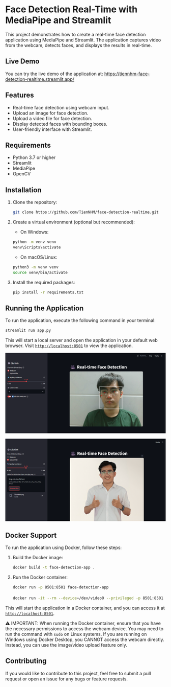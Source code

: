 # Face Detection Real-Time with MediaPipe and Streamlit

This project demonstrates how to create a real-time face detection application using MediaPipe and Streamlit. The application captures video from the webcam, detects faces, and displays the results in real-time.

## Live Demo
You can try the live demo of the application at: https://tiennhm-face-detection-realtime.streamlit.app/

## Features
- Real-time face detection using webcam input.
- Upload an image for face detection.
- Upload a video file for face detection.
- Display detected faces with bounding boxes.
- User-friendly interface with Streamlit.

## Requirements
- Python 3.7 or higher
- Streamlit
- MediaPipe
- OpenCV

## Installation
1. Clone the repository:
   ```bash
   git clone https://github.com/TienNHM/face-detection-realtime.git
   ```

2. Create a virtual environment (optional but recommended):
    - On Windows:
    ```bash
    python -m venv venv
    venv\Scripts\activate
    ```

    - On macOS/Linux:
    ```bash
    python3 -m venv venv
    source venv/bin/activate
    ```

3. Install the required packages:
   ```bash
   pip install -r requirements.txt
   ```

## Running the Application
To run the application, execute the following command in your terminal:

```bash
streamlit run app.py
```
This will start a local server and open the application in your default web browser. Visit [`http://localhost:8501`](http://localhost:8501) to view the application.

![Face Detection - Webcam](./assets/img/webcam.png)

![Face Detection - Image](./assets/img/image.png)

## Docker Support
To run the application using Docker, follow these steps:
1. Build the Docker image:
   ```bash
   docker build -t face-detection-app .
   ```

2. Run the Docker container:
   ```bash
   docker run -p 8501:8501 face-detection-app

   docker run -it --rm --device=/dev/video0 --privileged -p 8501:8501 face-detection-app

   ```

This will start the application in a Docker container, and you can access it at [`http://localhost:8501`](http://localhost:8501).

⚠️ IMPORTANT: When running the Docker container, ensure that you have the necessary permissions to access the webcam device. You may need to run the command with `sudo` on Linux systems. If you are running on Windows using Docker Desktop, you CANNOT access the webcam directly. Instead, you can use the image/video upload feature only.

## Contributing
If you would like to contribute to this project, feel free to submit a pull request or open an issue for any bugs or feature requests.
